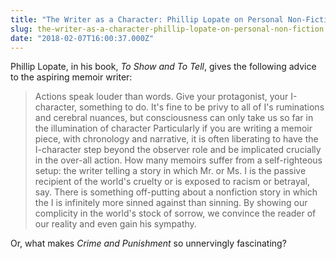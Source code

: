 ```yaml
---
title: "The Writer as a Character: Phillip Lopate on Personal Non-Fiction"
slug: the-writer-as-a-character-phillip-lopate-on-personal-non-fiction
date: "2018-02-07T16:00:37.000Z"
---
```


Phillip Lopate, in his book, _To Show and To Tell_, gives the following advice to the aspiring memoir writer:

> Actions speak louder than words. Give your protagonist, your I-character, something to do. It's fine to be privy to all of I's ruminations and cerebral nuances, but consciousness can only take us so far in the illumination of character Particularly if you are writing a memoir piece, with chronology and narrative, it is often liberating to have the I-character step beyond the observer role and be implicated crucially in the over-all action. How many memoirs suffer from a self-righteous setup: the writer telling a story in which Mr. or Ms. I is the passive recipient of the world's cruelty or is exposed to racism or betrayal, say. There is something off-putting about a nonfiction story in which the I is infinitely more sinned against than sinning. By showing our complicity in the world's stock of sorrow, we convince the reader of our reality and even gain his sympathy.

Or, what makes _Crime and Punishment_ so unnervingly fascinating?
